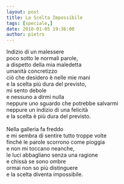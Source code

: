 ```yaml
---
layout: post
title: La Scelta Impossibile
tags: [speciale,]
date: 2010-01-05 19:36:00
author: pietro
---
```

Indizio di un malessere<br/>poco sotto le normali parole,<br/>a dispetto della mia maledetta<br/>umanità concretizzo<br/>ciò che desidero è nelle mie mani<br/>e la scelta più dura del previsto,<br/>mi sento debole<br/>e nessuno a dirmi nulla<br/>neppure uno sguardo che potrebbe salvarmi<br/>neppure un indizio di una felicità<br/>e la scelta è più dura del previsto.<br/><br/>Nella galleria fa freddo<br/>e mi sembra di sentire tutto troppe volte<br/>finché le parole scorrono come pioggia<br/>e non mi toccano neanche,<br/>le luci abbagliano senza una ragione<br/>e chissà se sono ombre<br/>ormai non so più distinguere<br/>e la scelta diventa impossibile.
